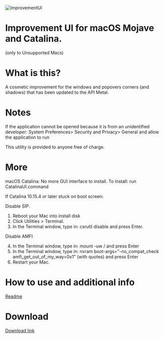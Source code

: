 ![ImprovementUI](banner.png)

# Improvement UI for macOS Mojave and Catalina.
(only to Unsupported Macs)


# What is this?

A cosmetic improvement for the windows and popovers corners (and shadows) that has been updated to the API Metal.  

# Notes

If the application cannot be opened because it is from an unidentified developer: System Preferences> Security and Privacy> General and allow the application to run 


This utility is provided to anyone free of charge.

# More

macOS Catalina: No more GUI interface to install. To install: run CatalinaUI.command

If Catalina 10.15.4 or later stuck on boot screen:

Disable SIP.
1. Reboot your Mac into install disk 
2. Click Utilities > Terminal.
3. In the Terminal window, type in: csrutil disable and press Enter.

Disable AMFI

4. In the Terminal window, type in: mount -uw /  and press Enter
5. In the Terminal window, type in: nvram boot-args="-no_compat_check amfi_get_out_of_my_way=0x1" (with quotes) and press Enter
6. Restart your Mac.

# How to use and additional info
[Readme](https://github.com/fabioiop/ImprovementUI/blob/master/Readme.pdf)


# Download
[Download link](https://github.com/fabioiop/ImprovementUI/releases/)
